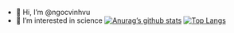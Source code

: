 - 👋 Hi, I’m @ngocvinhvu
- 👀 I’m interested in science
[![Anurag’s github stats](https://github-readme-stats.vercel.app/api?username=ngocvinhvu)](https://github.com/ngocvinhvu)
[![Top Langs](https://github-readme-stats.vercel.app/api/top-langs/?username=ngocvinhvu&layout=compact)](https://github.com/ngocvinhvu)                                                                                                                       

